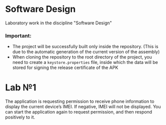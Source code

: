 # Software Design

Laboratory work in the discipline "Software Design"

### Important:
- The project will be successfully built only inside the repository. (This is due to the automatic generation of the current version of the assembly)
- When cloning the repository to the root directory of the project, you need to create a `keystore.properties` file, inside which the data will be stored for signing the release certificate of the APK

# Lab №1
The application is requesting permission to receive phone information to display the current device’s IMEI. If negative, IMEI will not be displayed. You can start the application again to request permission, and then respond positively to it.